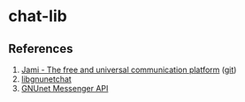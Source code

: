 # chat-lib

## References

1. [Jami - The free and universal communication platform](https://jami.net) ([git](https://git.jami.net/savoirfairelinux))
2. [libgnunetchat](https://www.gnunet.org/en/news/2022-04-libgnunetchat-0.1.0.html)
3. [GNUnet Messenger API](https://nlnet.nl/project/GNUnet-Messenger/)

